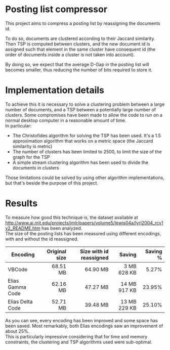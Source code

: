# Posting list compressor
This project aims to compress a posting list by reassigning the documents id.

To do so, documents are clustered according to their Jaccard similarity.  
Then TSP is computed between clusters, and the new document id is assigned such that element in the same
cluster have consequent id (the order of documents inside a cluster is not taken into account).

By doing so, we expect that the average D-Gap in the posting list will becomes smaller, thus reducing
the number of bits required to store it.

# Implementation details
To achieve this it is necessary to solve a clustering problem between a large number of documents, and a TSP between a potentially large
number of clusters. Some compromises have been made to allow the code to run on a normal desktop computer in a reasonable amount of time.  
In particular:
- The Christofides algorithm for solving the TSP has been used. It's a 1.5 approximation algorithm that works on a metric space (the Jaccard similarity is metric)
- The number of clusters has been limited to 2500, to limit the size of the graph for the TSP
- A simple stream clustering algorithm has been used to divide the documents in clusters

Those limitations could be solved by using other algorithm implementations, but that's beside the purpose of this project. 

# Results
To measure how good this technique is, the dataset available at http://www.ai.mit.edu/projects/jmlr/papers/volume5/lewis04a/lyrl2004_rcv1v2_README.htm
has been analyzed.  
The size of the posting lists has been measured using different encodings, with and without the id reassigned.

| Encoding         | Original size | Size with id reassigned | Saving       |Saving % |
| ---------------- | -------------:|------------------------:| ------------:| ------:|
| VBCode           | 68.51 MB      | 64.90 MB                |  3 MB 628 KB |  5.27% |
| Elias Gamma Code | 62.16 MB      | 47.27 MB                | 14 MB 917 KB | 23.95% |
| Elias Delta Code | 52.71 MB      | 39.48 MB                | 13 MB 229 KB | 25.10% |

As you can see, every encoding has been improved and some space has been saved. Most remarkably, both Elias encodings
saw an improvement of about 25%.  
This is particularly impressive considering that for time and memory constraints, the clustering and TSP algorithms used were
sub-optimal.
